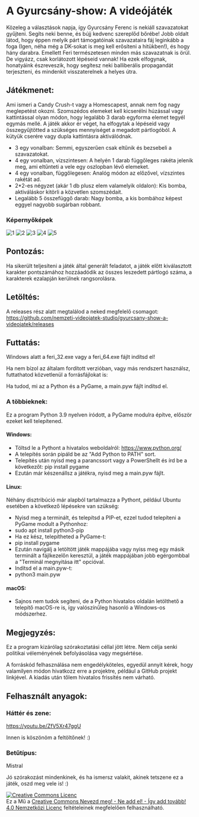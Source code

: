 # A Gyurcsány-show: A videójáték
Közeleg a választások napja, így Gyurcsány Ferenc is nekiáll szavazatokat gyűjteni. Segíts neki benne, és bújj kedvenc szereplőd bőrébe! Jobb oldalt látod, hogy éppen melyik párt támogatóinak szavazataira fáj leginkább a foga (Igen, néha még a DK-sokat is meg kell erősíteni a hitükben!), és hogy hány darabra. Emellett Feri természetesen minden más szavazatnak is örül. De vigyázz, csak korlátozott lépéseid vannak! Ha ezek elfogynak, honatyáink észreveszik, hogy segítesz neki balliberális propagandát terjeszteni, és mindenkit visszaterelnek a helyes útra.

## Játékmenet:
Ami ismeri a Candy Crush-t vagy a Homescapest, annak nem fog nagy meglepetést okozni. Szomszédos elemeket kell kicserélni húzással vagy kattintással olyan módon, hogy legalább 3 darab egyforma elemet tegyél egymás mellé. A játék akkor ér véget, ha elfogytak a lépéseid vagy összegyűjtötted a szükséges mennyiséget a megadott pártlogóból. A kütyük cserére vagy dupla kattintásra aktiválódnak.
 - 3 egy vonalban: Semmi, egyszerűen csak eltűnik és bezsebeli a szavazatokat.
 - 4 egy vonalban, vízszintesen: A helyén 1 darab függőleges rakéta jelenik meg, ami eltűnteti a vele egy oszlopban lévő elemeket.
 - 4 egy vonalban, függőlegesen: Analóg módon az előzővel, vízszintes rakétát ad.
 - 2*2-es négyzet (akár 1 db plusz elem valamelyik oldalon): Kis bomba, aktiváláskor kitörli a közvetlen szomszédait.
 - Legalább 5 összefüggő darab: Nagy bomba, a kis bombához képest eggyel nagyobb sugárban robbant.
### Képernyőképek
![1](https://user-images.githubusercontent.com/96190894/146949910-261dd5ad-9fc4-4819-be54-e48dabdc373d.jpg)
![2](https://user-images.githubusercontent.com/96190894/146949916-229c65fa-525a-4b3a-804c-8a91a319508f.jpg)
![3](https://user-images.githubusercontent.com/96190894/146949922-d1e01eec-b00a-4be2-85bf-ad7330168eba.jpg)
![4](https://user-images.githubusercontent.com/96190894/146949933-06f1a12f-0fd2-47c0-aba7-8209878182f2.jpg)
![5](https://user-images.githubusercontent.com/96190894/146949942-ba810c26-decf-416d-93df-bb96e4dcf7d4.jpg)

## Pontozás:
Ha sikerült teljesíteni a játék által generált feladatot, a játék előtt kiválasztott karakter pontszámához hozzáadódik az összes leszedett pártlogó száma, a karakterek ezalapján kerülnek rangsorolásra.

## Letöltés:
A releases rész alatt megtalálod a neked megfelelő csomagot: https://github.com/nemzeti-videojatek-studio/gyurcsany-show-a-videojatek/releases

## Futtatás:
Windows alatt a feri_32.exe vagy a feri_64.exe fájlt indítsd el!

Ha nem bízol az általam fordított verzióban, vagy más rendszert használsz, futtathatod közvetlenül a forrásfájlokat is:

Ha tudod, mi az a Python és a PyGame, a main.pyw fájlt indítsd el.
### A többieknek:
Ez a program Python 3.9 nyelven íródott, a PyGame modulra építve, először ezeket kell telepítened.
#### Windows:
 - Töltsd le a Pythont a hivatalos weboldalról: https://www.python.org/
 - A telepítés során pipáld be az "Add Python to PATH" sort.
 - Telepítés után nyisd meg a parancssort vagy a PowerShellt és írd be a következőt: pip install pygame
 - Ezután már készenállsz a játékra, nyisd meg a main.pyw fájlt.
#### Linux:
Néhány disztribúció már alapból tartalmazza a Pythont, például Ubuntu esetében a következő lépésekre van szükség:
 - Nyisd meg a terminált, és telepítsd a PIP-et, ezzel tudod telepíteni a PyGame modult a Pythonhoz:
 - sudo apt install python3-pip
 - Ha ez kész, telepítheted a PyGame-t:
 - pip install pygame
 - Ezután navigálj a letöltött játék mappájába vagy nyiss meg egy másik terminált a fájlkezelőn keresztül, a játék mappájában jobb egérgombbal a "Terminál megnyitása itt" opcióval.
 - Indítsd el a main.pyw-t:
 - python3 main.pyw
#### macOS:
 - Sajnos nem tudok segíteni, de a Python hivatalos oldalán letölthető a telepítő macOS-re is, így valószínűleg hasonló a Windows-os módszerhez.

## Megjegyzés:

Ez a program kizárólag szórakoztatási céllal jött létre. Nem célja senki politikai véleményének befolyásolása vagy megsértése.

A forráskód felhasználása nem engedélyköteles, egyedül annyit kérek, hogy valamilyen módon hivatkozz erre a projektre, például a GitHub projekt linkjével. A kiadás után tőlem hivatalos frissítés nem várható.

## Felhasznált anyagok:
### Háttér és zene:

https://youtu.be/ZfV5Xr47ggU

Innen is köszönöm a feltöltőnek! :)
### Betűtípus:
Mistral

Jó szórakozást mindenkinek, és ha ismersz valakit, akinek tetszene ez a játék, oszd meg vele is! :)

<a rel="license" href="http://creativecommons.org/licenses/by-nc-sa/4.0/"><img alt="Creative Commons Licenc" style="border-width:0" src="https://i.creativecommons.org/l/by-nc-sa/4.0/88x31.png" /></a><br />Ez a Mű a <a rel="license" href="http://creativecommons.org/licenses/by-nc-sa/4.0/">Creative Commons Nevezd meg! - Ne add el! - Így add tovább! 4.0 Nemzetközi Licenc</a> feltételeinek megfelelően felhasználható.
